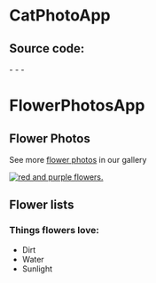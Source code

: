# CatPhotoApp
## Source code:
<!DOCTYPE html>
<html lang="en">
   - <head>
    -      <title> </title>
  -  </head>
    <body>
        <main>
        <h1>FlowerPhotosApp</h1>
        <section>
        <h2>Flower Photos</h2>
        <p>See more <a target="_blank" href="http://127.0.0.1:5500/FlowerPhotoApp/index.html">flower photos</a> in our gallery</p>
        <a href="http://127.0.0.1:5500/FlowerPhotoApp/index.html"><img src="https://www.benbushlandscapes.com/wp-content/uploads/2016/07/tulips.jpg" alt="red and purple flowers."></a>
        </section>
        <section>
            <h2>Flower lists</h2>
            <h3>Things flowers love:</h3>
            <ul>
                <li>Dirt</li>
                <li>Water</li>
                <li>Sunlight</li>
            </ul>
        </section>
        </main>
    </body>

</html>

